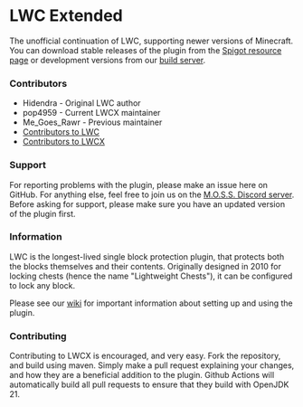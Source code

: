 # LWC Extended

The unofficial continuation of LWC, supporting newer versions of Minecraft. You can download stable releases of the plugin from the [Spigot resource page](https://www.spigotmc.org/resources/lwc-extended.69551/) or development versions from our [build server](https://ci.codemc.io/view/Author/job/pop4959/job/LWC/).

### Contributors
  * Hidendra - Original LWC author
  * pop4959 - Current LWCX maintainer
  * Me_Goes_Rawr - Previous maintainer
  * [Contributors to LWC](https://github.com/Hidendra/LWC/graphs/contributors)
  * [Contributors to LWCX](https://github.com/pop4959/LWCX/graphs/contributors)

### Support
For reporting problems with the plugin, please make an issue here on GitHub. For anything else, feel free to join us on the [M.O.S.S. Discord server](https://discord.gg/PHpuzZS). Before asking for support, please make sure you have an updated version of the plugin first.
  
### Information
LWC is the longest-lived single block protection plugin, that protects both the blocks themselves and their contents. Originally designed in 2010 for locking chests (hence the name "Lightweight Chests"), it can be configured to lock any block.

Please see our [wiki](https://github.com/pop4959/LWCX/wiki) for important information about setting up and using the plugin.

### Contributing
Contributing to LWCX is encouraged, and very easy. Fork the repository, and build using maven. Simply make a pull request explaining your changes, and how they are a beneficial addition to the plugin. Github Actions will automatically build all pull requests to ensure that they build with OpenJDK 21.
